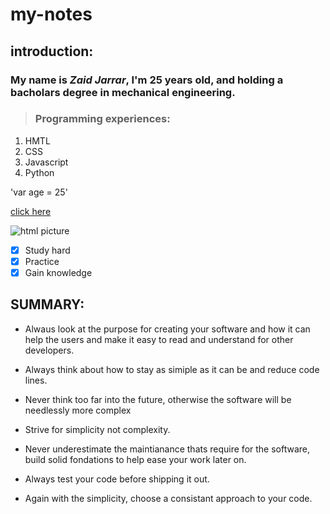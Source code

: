 # my-notes

## introduction:

### My name is ***Zaid Jarrar***, I'm 25 years old, and holding a bacholars degree in mechanical engineering.

> ### Programming experiences:
1. HMTL
2. CSS
3. Javascript
4. Python

'var age = 25' 

[click here](https://github.com/Zaid-Jarrar/my-notes)

![html picture](https://th.bing.com/th/id/OIP.WLN2vYNx5a9lVLSNbRfgPgHaE8?w=250&h=180&c=7&r=0&o=5&dpr=1.38&pid=1.7)

- [x] Study hard
- [x] Practice
- [x] Gain knowledge

## SUMMARY:
- Alwaus look at the purpose for creating your software and how it can help the users and make it easy to read and understand for other developers. 

- Always think about how to stay as simiple as it can be and reduce code lines. 

- Never think too far into the future, otherwise the software will be needlessly more complex

- Strive for simplicity not complexity.

- Never underestimate the maintianance thats require for the software, build solid fondations to help ease your work later on.

- Always test your code before shipping it out. 

- Again with the simplicity, choose a consistant approach to your code.  